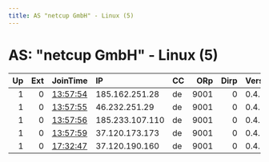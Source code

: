 ```yaml
---
title: AS "netcup GmbH" - Linux (5)
---
```


# AS: "netcup GmbH" - Linux (5)

|   Up |   Ext | JoinTime                                                                                              | IP              | CC   |   ORp |   Dirp | Version   | Contact                  | Nickname       |   eFamMembers |
|-----:|------:|:------------------------------------------------------------------------------------------------------|:----------------|:-----|------:|-------:|:----------|:-------------------------|:---------------|--------------:|
|    1 |     0 | [13:57:54](https://nusenu.github.io/OrNetStats/w/relay/3F86C8A1F55A5B09ED0DE6E62CE2B8B780C23080.html) | 185.162.251.28  | de   |  9001 |      0 | 0.4.6.9   | max.fiedler1988tor@pm.me | relay03v6rocks |             6 |
|    1 |     0 | [13:57:55](https://nusenu.github.io/OrNetStats/w/relay/49FD61626B64E6ADBA4FFE57D7E2A9744D23C87A.html) | 46.232.251.29   | de   |  9001 |      0 | 0.4.6.9   | max.fiedler1988tor@pm.me | relay04v6rocks |             6 |
|    1 |     0 | [13:57:56](https://nusenu.github.io/OrNetStats/w/relay/30FE6FF6374807A4FACD01D11520C39BF0207A23.html) | 185.233.107.110 | de   |  9001 |      0 | 0.4.6.9   | max.fiedler1988tor@pm.me | relay04v6rocks |             6 |
|    1 |     0 | [13:57:59](https://nusenu.github.io/OrNetStats/w/relay/42845FC72F278AA6AA0D25CB6527BD3FE54BDD14.html) | 37.120.173.173  | de   |  9001 |      0 | 0.4.6.9   | max.fiedler1988tor@pm.me | relay01v6rocks |             6 |
|    1 |     0 | [17:32:47](https://nusenu.github.io/OrNetStats/w/relay/54A5FE680522F5AFB19CC260B6C391ADECBC14F8.html) | 37.120.190.160  | de   |  9001 |      0 | 0.4.6.9   | max.fiedler1988tor@pm.me | relay01v6rocks |             6 |
